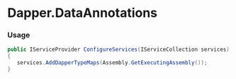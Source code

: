 # Dapper.DataAnnotations

### Usage

```c#
public IServiceProvider ConfigureServices(IServiceCollection services)
{
   services.AddDapperTypeMaps(Assembly.GetExecutingAssembly());
}
```
